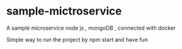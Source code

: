 # sample-mictroservice
A sample microservice node js ,  mongoDB , connected with docker

Simple way to run the project by npm start and have fun

